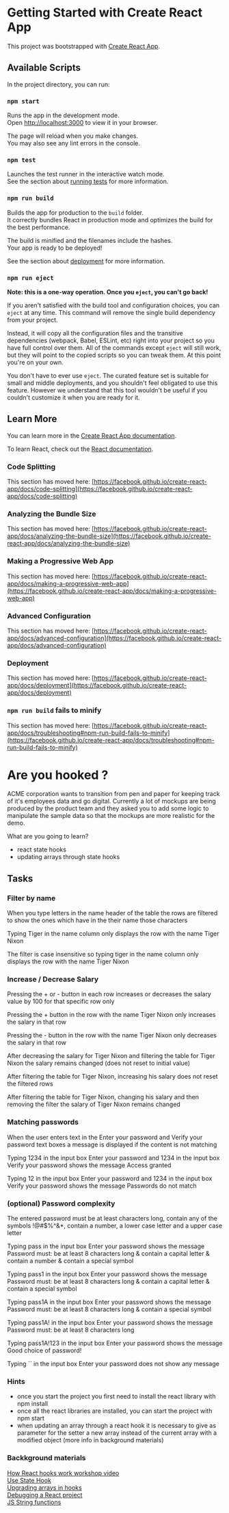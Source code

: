 # Getting Started with Create React App

This project was bootstrapped with [Create React App](https://github.com/facebook/create-react-app).

## Available Scripts

In the project directory, you can run:

### `npm start`

Runs the app in the development mode.\
Open [http://localhost:3000](http://localhost:3000) to view it in your browser.

The page will reload when you make changes.\
You may also see any lint errors in the console.

### `npm test`

Launches the test runner in the interactive watch mode.\
See the section about [running tests](https://facebook.github.io/create-react-app/docs/running-tests) for more information.

### `npm run build`

Builds the app for production to the `build` folder.\
It correctly bundles React in production mode and optimizes the build for the best performance.

The build is minified and the filenames include the hashes.\
Your app is ready to be deployed!

See the section about [deployment](https://facebook.github.io/create-react-app/docs/deployment) for more information.

### `npm run eject`

**Note: this is a one-way operation. Once you `eject`, you can't go back!**

If you aren't satisfied with the build tool and configuration choices, you can `eject` at any time. This command will remove the single build dependency from your project.

Instead, it will copy all the configuration files and the transitive dependencies (webpack, Babel, ESLint, etc) right into your project so you have full control over them. All of the commands except `eject` will still work, but they will point to the copied scripts so you can tweak them. At this point you're on your own.

You don't have to ever use `eject`. The curated feature set is suitable for small and middle deployments, and you shouldn't feel obligated to use this feature. However we understand that this tool wouldn't be useful if you couldn't customize it when you are ready for it.

## Learn More

You can learn more in the [Create React App documentation](https://facebook.github.io/create-react-app/docs/getting-started).

To learn React, check out the [React documentation](https://reactjs.org/).

### Code Splitting

This section has moved here: [https://facebook.github.io/create-react-app/docs/code-splitting](https://facebook.github.io/create-react-app/docs/code-splitting)

### Analyzing the Bundle Size

This section has moved here: [https://facebook.github.io/create-react-app/docs/analyzing-the-bundle-size](https://facebook.github.io/create-react-app/docs/analyzing-the-bundle-size)

### Making a Progressive Web App

This section has moved here: [https://facebook.github.io/create-react-app/docs/making-a-progressive-web-app](https://facebook.github.io/create-react-app/docs/making-a-progressive-web-app)

### Advanced Configuration

This section has moved here: [https://facebook.github.io/create-react-app/docs/advanced-configuration](https://facebook.github.io/create-react-app/docs/advanced-configuration)

### Deployment

This section has moved here: [https://facebook.github.io/create-react-app/docs/deployment](https://facebook.github.io/create-react-app/docs/deployment)

### `npm run build` fails to minify

This section has moved here: [https://facebook.github.io/create-react-app/docs/troubleshooting#npm-run-build-fails-to-minify](https://facebook.github.io/create-react-app/docs/troubleshooting#npm-run-build-fails-to-minify)

# Are you hooked ?
ACME corporation wants to transition from pen and paper for keeping track of it's employees data and go digital. Currently a lot of mockups are being produced by the product team and they asked you to add some logic to manipulate the sample data so that the mockups are more realistic for the demo.

What are you going to learn?
* react state hooks
* updating arrays through state hooks

## Tasks

### Filter by name
When you type letters in the name header of the table the rows are filtered to show the ones which have in the their name those characters

Typing Tiger in the name column only displays the row with the name Tiger Nixon

The filter is case insensitive so typing tiger in the name column only displays the row with the name Tiger Nixon

### Increase / Decrease Salary
Pressing the + or - button in each row increases or decreases the salary value by 100 for that specific row only

Pressing the + button in the row with the name Tiger Nixon only increases the salary in that row

Pressing the - button in the row with the name Tiger Nixon only decreases the salary in that row

After decreasing the salary for Tiger Nixon and filtering the table for Tiger Nixon the salary remains changed (does not reset to initial value)

After filtering the table for Tiger Nixon, increasing his salary does not reset the filtered rows

After filtering the table for Tiger Nixon, changing his salary and then removing the filter the salary of Tiger Nixon remains changed



### Matching passwords
When the user enters text in the Enter your password and Verify your password text boxes a message is displayed if the content is not matching

Typing 1234 in the input box Enter your password and 1234 in the input box Verify your password shows the message Access granted

Typing 12 in the input box Enter your password and 1234 in the input box Verify your password shows the message Passwords do not match
### (optional) Password complexity
The entered password must be at least characters long, contain any of the symbols !@#$%^&*, contain a number, a lower case letter and a upper case letter

Typing pass in the input box Enter your password shows the message Password must: be at least 8 characters long & contain a capital letter & contain a number & contain a special symbol

Typing pass1 in the input box Enter your password shows the message Password must: be at least 8 characters long & contain a capital letter & contain a special symbol

Typing pass1A in the input box Enter your password shows the message Password must: be at least 8 characters long & contain a special symbol

Typing pass1A! in the input box Enter your password shows the message Password must: be at least 8 characters long

Typing pass1A!123 in the input box Enter your password shows the message Good choice of password!

Typing `` in the input box Enter your password does not show any message

### Hints
* once you start the project you first need to install the react library with npm install
* once all the react libraries are installed, you can start the project with npm start
* when updating an array through a react hook it is necessary to give as parameter for the setter a new array instead of the current array with a modified object (more info in background materials)

### Backkground materials
[How React hooks work workshop video]()  
[Use State Hook](https://legacy.reactjs.org/docs/hooks-state.html)  
[Upgrading arrays in hooks](https://javascript.plainenglish.io/how-to-add-to-an-array-in-react-state-3d08ddb2e1dc)  
[Debugging a React project](https://blog.logrocket.com/debug-react-apps-react-devtools/)  
[JS String functions](https://developer.mozilla.org/en-US/docs/Web/JavaScript/Reference/Global_Objects/String)  
